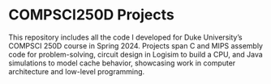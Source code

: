 # COMPSCI250D Projects
This repository includes all the code I developed for Duke University’s COMPSCI 250D course in Spring 2024. Projects span C and MIPS assembly code for problem-solving, circuit design in Logisim to build a CPU, and Java simulations to model cache behavior, showcasing work in computer architecture and low-level programming.
